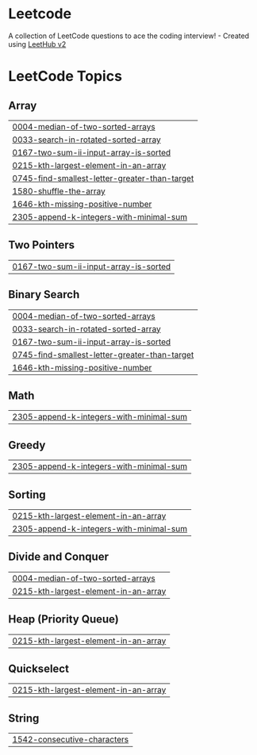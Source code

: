 # Leetcode
A collection of LeetCode questions to ace the coding interview! - Created using [LeetHub v2](https://github.com/arunbhardwaj/LeetHub-2.0)

<!---LeetCode Topics Start-->
# LeetCode Topics
## Array
|  |
| ------- |
| [0004-median-of-two-sorted-arrays](https://github.com/sys32805/Leetcode/tree/master/0004-median-of-two-sorted-arrays) |
| [0033-search-in-rotated-sorted-array](https://github.com/sys32805/Leetcode/tree/master/0033-search-in-rotated-sorted-array) |
| [0167-two-sum-ii-input-array-is-sorted](https://github.com/sys32805/Leetcode/tree/master/0167-two-sum-ii-input-array-is-sorted) |
| [0215-kth-largest-element-in-an-array](https://github.com/sys32805/Leetcode/tree/master/0215-kth-largest-element-in-an-array) |
| [0745-find-smallest-letter-greater-than-target](https://github.com/sys32805/Leetcode/tree/master/0745-find-smallest-letter-greater-than-target) |
| [1580-shuffle-the-array](https://github.com/sys32805/Leetcode/tree/master/1580-shuffle-the-array) |
| [1646-kth-missing-positive-number](https://github.com/sys32805/Leetcode/tree/master/1646-kth-missing-positive-number) |
| [2305-append-k-integers-with-minimal-sum](https://github.com/sys32805/Leetcode/tree/master/2305-append-k-integers-with-minimal-sum) |
## Two Pointers
|  |
| ------- |
| [0167-two-sum-ii-input-array-is-sorted](https://github.com/sys32805/Leetcode/tree/master/0167-two-sum-ii-input-array-is-sorted) |
## Binary Search
|  |
| ------- |
| [0004-median-of-two-sorted-arrays](https://github.com/sys32805/Leetcode/tree/master/0004-median-of-two-sorted-arrays) |
| [0033-search-in-rotated-sorted-array](https://github.com/sys32805/Leetcode/tree/master/0033-search-in-rotated-sorted-array) |
| [0167-two-sum-ii-input-array-is-sorted](https://github.com/sys32805/Leetcode/tree/master/0167-two-sum-ii-input-array-is-sorted) |
| [0745-find-smallest-letter-greater-than-target](https://github.com/sys32805/Leetcode/tree/master/0745-find-smallest-letter-greater-than-target) |
| [1646-kth-missing-positive-number](https://github.com/sys32805/Leetcode/tree/master/1646-kth-missing-positive-number) |
## Math
|  |
| ------- |
| [2305-append-k-integers-with-minimal-sum](https://github.com/sys32805/Leetcode/tree/master/2305-append-k-integers-with-minimal-sum) |
## Greedy
|  |
| ------- |
| [2305-append-k-integers-with-minimal-sum](https://github.com/sys32805/Leetcode/tree/master/2305-append-k-integers-with-minimal-sum) |
## Sorting
|  |
| ------- |
| [0215-kth-largest-element-in-an-array](https://github.com/sys32805/Leetcode/tree/master/0215-kth-largest-element-in-an-array) |
| [2305-append-k-integers-with-minimal-sum](https://github.com/sys32805/Leetcode/tree/master/2305-append-k-integers-with-minimal-sum) |
## Divide and Conquer
|  |
| ------- |
| [0004-median-of-two-sorted-arrays](https://github.com/sys32805/Leetcode/tree/master/0004-median-of-two-sorted-arrays) |
| [0215-kth-largest-element-in-an-array](https://github.com/sys32805/Leetcode/tree/master/0215-kth-largest-element-in-an-array) |
## Heap (Priority Queue)
|  |
| ------- |
| [0215-kth-largest-element-in-an-array](https://github.com/sys32805/Leetcode/tree/master/0215-kth-largest-element-in-an-array) |
## Quickselect
|  |
| ------- |
| [0215-kth-largest-element-in-an-array](https://github.com/sys32805/Leetcode/tree/master/0215-kth-largest-element-in-an-array) |
## String
|  |
| ------- |
| [1542-consecutive-characters](https://github.com/sys32805/Leetcode/tree/master/1542-consecutive-characters) |
<!---LeetCode Topics End-->